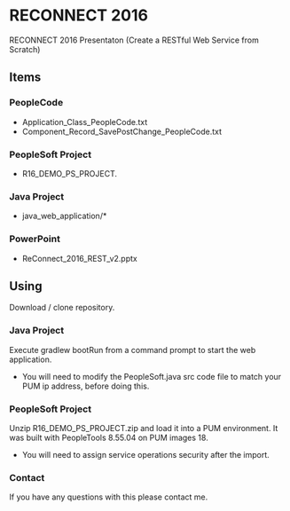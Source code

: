 # RECONNECT 2016
RECONNECT 2016 Presentaton (Create a RESTful Web Service from Scratch)

## Items

### PeopleCode
* Application_Class_PeopleCode.txt
* Component_Record_SavePostChange_PeopleCode.txt

### PeopleSoft Project
* R16_DEMO_PS_PROJECT.

### Java Project
* java_web_application/*

### PowerPoint
* ReConnect_2016_REST_v2.pptx

## Using
Download / clone repository.

### Java Project
Execute gradlew bootRun from a command prompt to start the web application.
* You will need to modify the PeopleSoft.java src code file to match your PUM ip address, before doing this.

### PeopleSoft Project
Unzip R16_DEMO_PS_PROJECT.zip and load it into a PUM environment. It was built with PeopleTools 8.55.04 on PUM images 18.
* You will need to assign service operations security after the import.

### Contact
If you have any questions with this please contact me.
